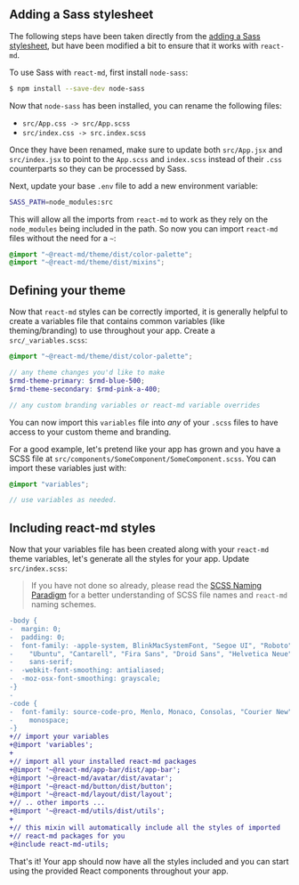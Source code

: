 ## Adding a Sass stylesheet

The following steps have been taken directly from the
[adding a Sass stylesheet](https://facebook.github.io/create-react-app/docs/adding-a-sass-stylesheet),
but have been modified a bit to ensure that it works with `react-md`.

To use Sass with `react-md`, first install `node-sass`:

```sh
$ npm install --save-dev node-sass
```

Now that `node-sass` has been installed, you can rename the following files:

- `src/App.css -> src/App.scss`
- `src/index.css -> src.index.scss`

Once they have been renamed, make sure to update both `src/App.jsx` and
`src/index.jsx` to point to the `App.scss` and `index.scss` instead of their
`.css` counterparts so they can be processed by Sass.

Next, update your base `.env` file to add a new environment variable:

```sh
SASS_PATH=node_modules:src
```

This will allow all the imports from `react-md` to work as they rely on the
`node_modules` being included in the path. So now you can import `react-md`
files without the need for a `~`:

```scss
@import "~@react-md/theme/dist/color-palette";
@import "~@react-md/theme/dist/mixins";
```

## Defining your theme

Now that `react-md` styles can be correctly imported, it is generally helpful to
create a variables file that contains common variables (like theming/branding)
to use throughout your app. Create a `src/_variables.scss`:

```scss
@import "~@react-md/theme/dist/color-palette";

// any theme changes you'd like to make
$rmd-theme-primary: $rmd-blue-500;
$rmd-theme-secondary: $rmd-pink-a-400;

// any custom branding variables or react-md variable overrides
```

You can now import this `variables` file into _any_ of your `.scss` files to
have access to your custom theme and branding.

For a good example, let's pretend like your app has grown and you have a SCSS
file at `src/components/SomeComponent/SomeComponent.scss`. You can import these
variables just with:

```scss
@import "variables";

// use variables as needed.
```

## Including react-md styles

Now that your variables file has been created along with your `react-md` theme
variables, let's generate all the styles for your app. Update `src/index.scss`:

> If you have not done so already, please read the
> [SCSS Naming Paradigm](/getting-started/installation#scss-naming-paradigm) for
> a better understanding of SCSS file names and `react-md` naming schemes.

```diff
-body {
-  margin: 0;
-  padding: 0;
-  font-family: -apple-system, BlinkMacSystemFont, "Segoe UI", "Roboto", "Oxygen",
-    "Ubuntu", "Cantarell", "Fira Sans", "Droid Sans", "Helvetica Neue",
-    sans-serif;
-  -webkit-font-smoothing: antialiased;
-  -moz-osx-font-smoothing: grayscale;
-}
-
-code {
-  font-family: source-code-pro, Menlo, Monaco, Consolas, "Courier New",
-    monospace;
-}
+// import your variables
+@import 'variables';
+
+// import all your installed react-md packages
+@import '~@react-md/app-bar/dist/app-bar';
+@import '~@react-md/avatar/dist/avatar';
+@import '~@react-md/button/dist/button';
+@import '~@react-md/layout/dist/layout';
+// .. other imports ...
+@import '~@react-md/utils/dist/utils';
+
+// this mixin will automatically include all the styles of imported
+// react-md packages for you
+@include react-md-utils;
```

That's it! Your app should now have all the styles included and you can start
using the provided React components throughout your app.
